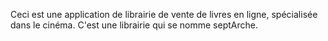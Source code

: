 Ceci est une application de librairie de vente de livres en ligne, spécialisée dans le cinéma. C'est une librairie qui se nomme septArche. 
